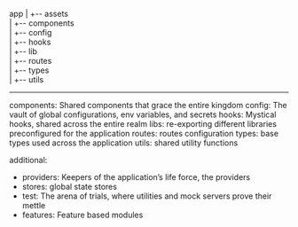 app
|
+-- assets            
|
+-- components        
|
+-- config          
|
+-- hooks             
|
+-- lib               
|
+-- routes            
|
+-- types             
|
+-- utils    

---

components: Shared components that grace the entire kingdom
config: The vault of global configurations, env variables, and secrets
hooks: Mystical hooks, shared across the entire realm
libs: re-exporting different libraries preconfigured for the application
routes: routes configuration
types: base types used across the application
utils: shared utility functions

additional:
* providers: Keepers of the application’s life force, the providers
* stores: global state stores
* test: The arena of trials, where utilities and mock servers prove their mettle
* features: Feature based modules